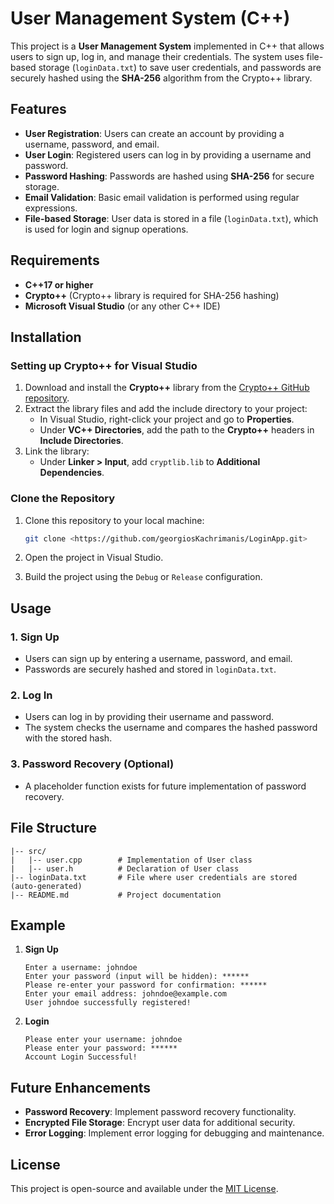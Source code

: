 # User Management System (C++)

This project is a **User Management System** implemented in C++ that allows users to sign up, log in, and manage their credentials. The system uses file-based storage (`loginData.txt`) to save user credentials, and passwords are securely hashed using the **SHA-256** algorithm from the Crypto++ library.

## Features

- **User Registration**: Users can create an account by providing a username, password, and email.
- **User Login**: Registered users can log in by providing a username and password.
- **Password Hashing**: Passwords are hashed using **SHA-256** for secure storage.
- **Email Validation**: Basic email validation is performed using regular expressions.
- **File-based Storage**: User data is stored in a file (`loginData.txt`), which is used for login and signup operations.

## Requirements

- **C++17 or higher**
- **Crypto++** (Crypto++ library is required for SHA-256 hashing)
- **Microsoft Visual Studio** (or any other C++ IDE)

## Installation

### Setting up Crypto++ for Visual Studio

1. Download and install the **Crypto++** library from the [Crypto++ GitHub repository](https://github.com/weidai11/cryptopp).
2. Extract the library files and add the include directory to your project:
   - In Visual Studio, right-click your project and go to **Properties**.
   - Under **VC++ Directories**, add the path to the **Crypto++** headers in **Include Directories**.
3. Link the library:
   - Under **Linker > Input**, add `cryptlib.lib` to **Additional Dependencies**.

### Clone the Repository

1. Clone this repository to your local machine:

    ```bash
    git clone <https://github.com/georgiosKachrimanis/LoginApp.git>
    ```

2. Open the project in Visual Studio.

3. Build the project using the `Debug` or `Release` configuration.

## Usage

### 1. **Sign Up**
   - Users can sign up by entering a username, password, and email.
   - Passwords are securely hashed and stored in `loginData.txt`.
   
### 2. **Log In**
   - Users can log in by providing their username and password.
   - The system checks the username and compares the hashed password with the stored hash.

### 3. **Password Recovery (Optional)**
   - A placeholder function exists for future implementation of password recovery.

## File Structure

```
|-- src/
|   |-- user.cpp        # Implementation of User class
|   |-- user.h          # Declaration of User class
|-- loginData.txt       # File where user credentials are stored (auto-generated)
|-- README.md           # Project documentation
```

## Example

1. **Sign Up**
    ```
    Enter a username: johndoe
    Enter your password (input will be hidden): ******
    Please re-enter your password for confirmation: ******
    Enter your email address: johndoe@example.com
    User johndoe successfully registered!
    ```

2. **Login**
    ```
    Please enter your username: johndoe
    Please enter your password: ******
    Account Login Successful!
    ```

## Future Enhancements

- **Password Recovery**: Implement password recovery functionality.
- **Encrypted File Storage**: Encrypt user data for additional security.
- **Error Logging**: Implement error logging for debugging and maintenance.

## License

This project is open-source and available under the [MIT License](LICENSE).


